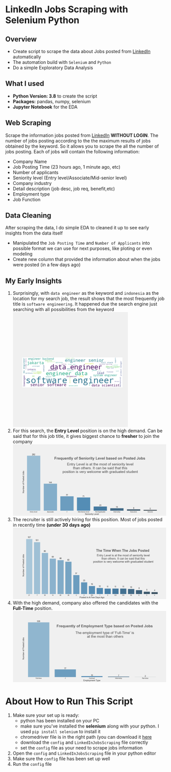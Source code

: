 # LinkedIn Jobs Scraping with Selenium Python

## Overview
* Create script to scrape the data about Jobs posted from [LinkedIn](https://www.linkedin.com/) automatically
* The automation build with `Selenium` and `Python`
* Do a simple Exploratory Data Analysis

## What I used
* **Python Version: 3.8** to create the script
* **Packages:** pandas, numpy, selenium
* **Jupyter Notebook** for the EDA

## Web Scraping
Scrape the information jobs posted from [LinkedIn](https://www.linkedin.com/) **WITHOUT LOGIN**. The number of jobs posting according to the the maximum results of jobs obtained by the keyword. So it allows you to scrape the all the number of jobs posting. Each of jobs will contain the following information:
* Company Name
* Job Posting Time (23 hours ago, 1 minute ago, etc)
* Number of applicants
* Seniority level (Entry level/Associate/Mid-senior level)
* Company industry
* Detail description (job desc, job req, benefit,etc)
* Employment type
* Job Function

## Data Cleaning
After scraping the data, I do simple EDA to cleaned it up to see early insights from the data itself
* Manipulated the `Job Posting Time` and `Number of Applicants` into possible format we can use for next purposes, like ploting or even modeling
* Create new column that provided the information about when the jobs were posted (in a few days ago)

## My Early Insights
1. Surprisingly, with `data engineer` as the keyword and `indonesia` as the location for my search job, the result shows that the most frequently job title is `software engineering`. It happened due the search engine just searching with all possibilities from the keyword<br>
![alt text](https://github.com/Jomen034/LinkedIn_Jobs_Scraping/blob/master/fig/Word%20Cloud%20for%20Job%20Title.png "Word Cloud for Job Title")
2. For this search, the **Entry Level** position is on the high demand. Can be said that for this job title, it gives biggest chance to **fresher** to join the company<br>
![alt text](https://github.com/Jomen034/LinkedIn_Jobs_Scraping/blob/master/fig/Seniority%20Level.png "Seniority Level")
3. The recruiter is still actively hiring for this position. Most of jobs posted in recently time **(under 30 days ago)**<br>
![alt text](https://github.com/Jomen034/LinkedIn_Jobs_Scraping/blob/master/fig/The%20Time%20When%20The%20Jobs%20Posted.png "The Time When The Jobs Posted")
4. With the high demand, company also offered the candidates with the **Full-Time** position.<br>
![alt text](https://github.com/Jomen034/LinkedIn_Jobs_Scraping/blob/master/fig/Employment%20Type.png "Employment Type")

# About How to Run This Script
1. Make sure your set up is ready:
    * python has been installed on your PC
    * make sure you've installed the **selenium** along with your python. I used `pip install selenium` to install it 
    * chromedriver file is in the right path (you can download it [here](https://sites.google.com/a/chromium.org/chromedriver/downloads)
    * download the `config` and `LinkedInJobsScraping` file correctly
    * set the `config` file as your need to scrape jobs information
2. Open the `config` and `LinkedInJobsScraping` file in your python editor
3. Make sure the `config` file has been set up well
4. Run the `config` file

